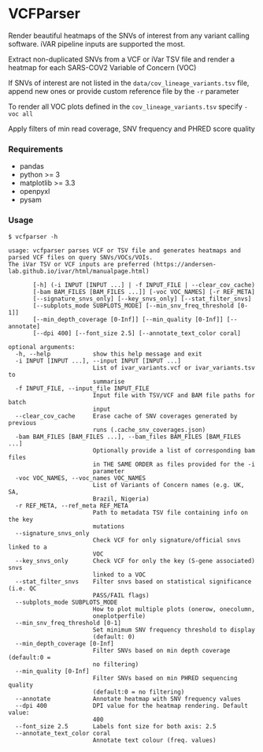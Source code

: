 # VCFParser
Render beautiful heatmaps of the SNVs of interest from any variant calling software.
iVAR pipeline inputs are supported the most.

Extract non-duplicated SNVs from a VCF or iVar TSV file and render a heatmap for each 
SARS-COV2 Variable of Concern (VOC)

If SNVs of interest are not listed in the `data/cov_lineage_variants.tsv` file,
append new ones or provide custom reference file by the `-r` parameter

To render all VOC plots defined in the `cov_lineage_variants.tsv` specify `-voc all`

Apply filters of min read coverage, SNV frequency and PHRED score quality 


### Requirements
* pandas
* python >= 3
* matplotlib >= 3.3 
* openpyxl
* pysam

### Usage

```
$ vcfparser -h

usage: vcfparser parses VCF or TSV file and generates heatmaps and parsed VCF files on query SNVs/VOCs/VOIs.
The iVar TSV or VCF inputs are preferred (https://andersen-lab.github.io/ivar/html/manualpage.html) 

       [-h] (-i INPUT [INPUT ...] | -f INPUT_FILE | --clear_cov_cache)
       [-bam BAM_FILES [BAM_FILES ...]] [-voc VOC_NAMES] [-r REF_META]
       [--signature_snvs_only] [--key_snvs_only] [--stat_filter_snvs]
       [--subplots_mode SUBPLOTS_MODE] [--min_snv_freq_threshold [0-1]]
       [--min_depth_coverage [0-Inf]] [--min_quality [0-Inf]] [--annotate]
       [--dpi 400] [--font_size 2.5] [--annotate_text_color coral]

optional arguments:
  -h, --help            show this help message and exit
  -i INPUT [INPUT ...], --input INPUT [INPUT ...]
                        List of ivar_variants.vcf or ivar_variants.tsv to
                        summarise
  -f INPUT_FILE, --input_file INPUT_FILE
                        Input file with TSV/VCF and BAM file paths for batch
                        input
  --clear_cov_cache     Erase cache of SNV coverages generated by previous
                        runs (.cache_snv_coverages.json)
  -bam BAM_FILES [BAM_FILES ...], --bam_files BAM_FILES [BAM_FILES ...]
                        Optionally provide a list of corresponding bam files
                        in THE SAME ORDER as files provided for the -i
                        parameter
  -voc VOC_NAMES, --voc_names VOC_NAMES
                        List of Variants of Concern names (e.g. UK, SA,
                        Brazil, Nigeria)
  -r REF_META, --ref_meta REF_META
                        Path to metadata TSV file containing info on the key
                        mutations
  --signature_snvs_only
                        Check VCF for only signature/official snvs linked to a
                        VOC
  --key_snvs_only       Check VCF for only the key (S-gene associated) snvs
                        linked to a VOC
  --stat_filter_snvs    Filter snvs based on statistical significance (i.e. QC
                        PASS/FAIL flags)
  --subplots_mode SUBPLOTS_MODE
                        How to plot multiple plots (onerow, onecolumn,
                        oneplotperfile)
  --min_snv_freq_threshold [0-1]
                        Set minimum SNV frequency threshold to display
                        (default: 0)
  --min_depth_coverage [0-Inf]
                        Filter SNVs based on min depth coverage (default:0 =
                        no filtering)
  --min_quality [0-Inf]
                        Filter SNVs based on min PHRED sequencing quality
                        (default:0 = no filtering)
  --annotate            Annotate heatmap with SNV frequency values
  --dpi 400             DPI value for the heatmap rendering. Default value:
                        400
  --font_size 2.5       Labels font size for both axis: 2.5
  --annotate_text_color coral
                        Annotate text colour (freq. values)
```
